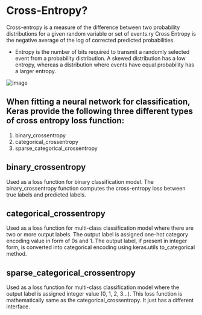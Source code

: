 # Cross-Entropy?
Cross-entropy is a measure of the difference between two probability distributions for a given random variable or set of events.ry Cross Entropy is the negative average of the log of corrected predicted probabilities.
 * Entropy is the number of bits required to transmit a randomly selected event from a probability distribution. A skewed distribution has a low entropy, whereas a distribution where events have equal probability has a larger entropy.

![image](https://github.com/ThisIs-Developer/Python/assets/109382325/34b2c1d1-7739-4882-954a-b10c42c4db2c)

## When fitting a neural network for classification, Keras provide the following three different types of cross entropy loss function:
1. binary_crossentropy
2. categorical_crossentropy
3. sparse_categorical_crossentropy
## binary_crossentropy
Used as a loss function for binary classification model. The binary_crossentropy function computes the cross-entropy loss between true labels and predicted labels.
## categorical_crossentropy
Used as a loss function for multi-class classification model where there are two or more output labels. The output label is assigned one-hot category encoding value in form of 0s and 1. The output label, if present in integer form, is converted into categorical encoding using keras.utils to_categorical method.
## sparse_categorical_crossentropy
Used as a loss function for multi-class classification model where the output label is assigned integer value (0, 1, 2, 3…). This loss function is mathematically same as the categorical_crossentropy. It just has a different interface.
